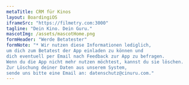 ```yaml
---
metaTitle: CRM für Kinos
layout: BoardingiOS
iframeSrc: "https://filmetry.com:3000"
tagline: "Dein Kino. Dein Guru."
mascotImg: /assets/mascotHome.png
formHeader: "Werde Betatester"
formNote: "* Wir nutzen diese Informationen lediglich,
um dich zum Betatest der App einladen zu können und
dich eventuell per Email nach Feedback zur App zu befragen.
Wenn du die App nicht mehr nutzen möchtest, kannst du sie löschen.
Zur Löschung deiner Daten aus unserem System,
sende uns bitte eine Email an: datenschutz@cinuru.com."
---
```

